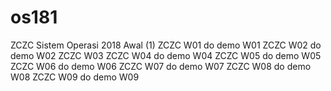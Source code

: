 # os181
ZCZC Sistem Operasi 2018 Awal (1)
ZCZC W01 do demo W01
ZCZC W02 do demo W02
ZCZC W03 
ZCZC W04 do demo W04
ZCZC W05 do demo W05
ZCZC W06 do demo W06
ZCZC W07 do demo W07
ZCZC W08 do demo W08
ZCZC W09 do demo W09
